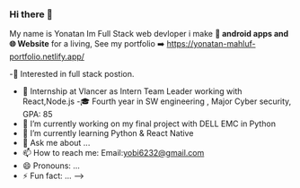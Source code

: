 ### Hi there 👋

My name is Yonatan Im Full Stack web devloper i make **📱 android apps and 🌐 Website** for a living,
See my portfolio ➡️  https://yonatan-mahluf-portfolio.netlify.app/


-🧐 Interested in full stack postion.
- 💼 Internship at Vlancer as Intern Team Leader working with React,Node.js
-🎓 Fourth year in SW engineering , Major Cyber security, GPA: 85
- 🔭 I’m currently working on my final project with DELL EMC in Python
- 🌱 I’m currently learning Python & React Native
- 💬 Ask me about ...
- 📫 How to reach me: Email:yobi6232@gmail.com
- 😄 Pronouns: ...
- ⚡ Fun fact: ...
-->
